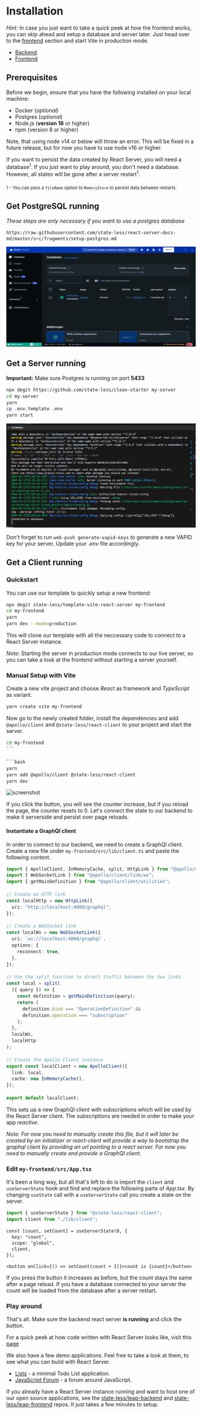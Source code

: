 # Installation

_Hint:_ In case you just want to take a quick peek at how the frontend works, you can skip ahead and setup a database and server later. Just head over to the [frontend](#get-a-client-running) section and start Vite in production mode.

- [Backend](#get-a-server-running)
- [Frontend](#get-a-client-running)

## Prerequisites

Before we begin, ensure that you have the following installed on your local machine:

- Docker (_optional_)
- Postgres (_optional_)
- Node.js (**version 16** or higher)
- npm (version 8 or higher)

Note, that using node v14 or below will throw an error. This will be fixed in a future release, but for now you have to use node v16 or higher.

If you want to persist the data created by React Server, you will need a database<sup>1</sup>. If you just want to play around, you don't need a database. However, all states will be gone after a server restart<sup>1</sup>.

<sub>1 - You can pass a `fileName` option to `MemoryStore` to persist data between restarts.

## Get PostgreSQL running

_These steps are only necessary if you want to use a postgres database_

```github
https://raw.githubusercontent.com/state-less/react-server-docs-md/master/src/fragments/setup-postgres.md
```

![Docker screenshot](../../images/docker.png)

## Get a Server running

**Important:** Make sure Postgres is running on port **5433**

```bash
npx degit https://github.com/state-less/clean-starter my-server
cd my-server
yarn
cp .env.template .env
yarn start
```

![Docker screenshot](../../images/react-server.png)


Don't forget to run `web-push generate-vapid-keys` to generate a new VAPID key for your server.
Update your _.env_ file accordingly.

## Get a Client running

### Quickstart

You can use our template to quickly setup a new frontend:

```bash
npx degit state-less/template-vite-react-server my-frontend
cd my-frontend
yarn
yarn dev --mode=production
```

This will clone our template with all the neccessary code to connect to a React Server instance.

_Note:_ Starting the server in production mode connects to our live server, so you can take a look at the frontend without starting a server yourself.

### Manual Setup with Vite

Create a new vite project and choose _React_ as framework and _TypeScript_ as variant.

```bash
yarn create vite my-frontend
```

Now go to the newly created folder, install the dependencies and add `@apollo/client` and `@state-less/react-client` to your project and start the server.

````bash
cd my-frontend
```

```bash
yarn
yarn add @apollo/client @state-less/react-client
yarn dev
````

![screenshot](https://raw.githubusercontent.com/state-less/react-server-docs-md/master/images/screenshot.jpg)

If you click the button, you will see the counter increase, but if you reload the page, the counter resets to 0. Let's connect the state to our backend to make it serverside and persist over page reloads.

#### Instantiate a GraphQl client

In order to connect to our backend, we need to create a GraphQl client. Create a new file under `my-frontend/src/lib/client.ts` and paste the following content.

```ts
import { ApolloClient, InMemoryCache, split, HttpLink } from "@apollo/client";
import { WebSocketLink } from "@apollo/client/link/ws";
import { getMainDefinition } from "@apollo/client/utilities";

// Create an HTTP link
const localHttp = new HttpLink({
  uri: "http://localhost:4000/graphql",
});

// Create a WebSocket link
const localWs = new WebSocketLink({
  uri: `ws://localhost:4000/graphql`,
  options: {
    reconnect: true,
  },
});

// Use the split function to direct traffic between the two links
const local = split(
  ({ query }) => {
    const definition = getMainDefinition(query);
    return (
      definition.kind === "OperationDefinition" &&
      definition.operation === "subscription"
    );
  },
  localWs,
  localHttp
);

// Create the Apollo Client instance
export const localClient = new ApolloClient({
  link: local,
  cache: new InMemoryCache(),
});

export default localClient;
```

This sets up a new GraphQl client with subscriptions which will be used by the React Server client. The subscriptions are needed in order to make your app _reactive_.

_Note: For now you need to manually create this file, but it will later be created by an initializer or react-client will provide a way to bootstrap the graphql client by providing an url pointing to a react server. For now you need to manually create and provide a GraphQl client._

### Edit `my-frontend/src/App.tsx`

It's been a long way, but all that's left to do is import the `client` and `useServerState` hook and find and replace the following parts of _App.tsx_. By changing `useState` call with a `useServerState` call you create a state on the server.

```ts
import { useServerState } from "@state-less/react-client";
import client from "./lib/client";
```

```
const [count, setCount] = useServerState(0, {
  key: "count",
  scope: "global",
  client,
});
```

```tsx
<button onClick={() => setCount(count + 1)}>count is {count}</button>
```

If you press the button it increases as before, but the count stays the same after a page reload. If you have a database connected to your server the count will be loaded from the database after a server restart.

### Play around

That's all. Make sure the backend react server **is running** and click the button.

For a quick peek at how code written with React Server looks like, visit this [page](/code)

We also have a few demo applications. Feel free to take a look at them, to see what you can build with React Server.

- [Lists](https://lists.state-less.cloud/welcome) - a minimal Todo List application.
- [JavaScript Forum](https://javascript.forum) - a forum around JavaScript.

If you already have a React Server instance running and want to host one of our open source applications, see the [state-less/leap-backend](https://github.com/state-less/leap-backend) and [state-less/leap-frontend](https://github.com/state-less/leap-frontend) repos. It just takes a few minutes to setup.
